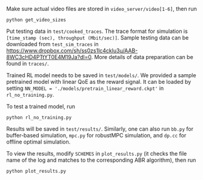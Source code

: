 Make sure actual video files are stored in `video_server/video[1-6]`, then run
```
python get_video_sizes
```

Put testing data in `test/cooked_traces`. 
The trace format for simulation is `[time_stamp (sec), throughput (Mbit/sec)]`. 
Sample testing data can be downloaded from `test_sim_traces` in https://www.dropbox.com/sh/ss0zs1lc4cklu3u/AAB-8WC3cHD4PTtYT0E4M19Ja?dl=0. 
More details of data preparation can be found in `traces/`.

Trained RL model needs to be saved in `test/models/`. 
We provided a sample pretrained model with linear QoE as the reward signal. 
It can be loaded by setting `NN_MODEL = './models/pretrain_linear_reward.ckpt'` in `rl_no_training.py`.

To test a trained model, run 
```
python rl_no_training.py
```

Results will be saved in `test/results/`. 
Similarly, one can also run `bb.py` for buffer-based simulation, `mpc.py` for robustMPC simulation, and `dp.cc` for offline optimal simulation.

To view the results, modify `SCHEMES` in `plot_results.py` (it checks the file name of the log and matches to the corresponding ABR algorithm), then run 
```
python plot_results.py
```

